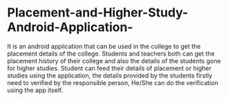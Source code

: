 # Placement-and-Higher-Study-Android-Application-
It is an android application that can be used in the college to get the placement details of the college. Students and teachers both can get the placement history of their college and also the details of the students gone for higher studies. Student can feed their details of placement or higher studies using the application, the details provided by the students firstly need to verified by the responsible person, He/She can do the verification using the app itself.
